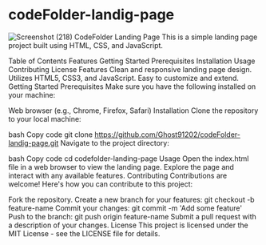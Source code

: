 # codeFolder-landig-page
 
![Screenshot (218)](https://github.com/Ghost91202/codeFolder-landig-page/assets/127385706/3b4db089-76a0-498e-a958-30ec178102f7)
CodeFolder Landing Page
This is a simple landing page project built using HTML, CSS, and JavaScript.

Table of Contents
Features
Getting Started
Prerequisites
Installation
Usage
Contributing
License
Features
Clean and responsive landing page design.
Utilizes HTML5, CSS3, and JavaScript.
Easy to customize and extend.
Getting Started
Prerequisites
Make sure you have the following installed on your machine:

Web browser (e.g., Chrome, Firefox, Safari)
Installation
Clone the repository to your local machine:

bash
Copy code
git clone https://github.com/Ghost91202/codeFolder-landig-page.git
Navigate to the project directory:

bash
Copy code
cd codefolder-landing-page
Usage
Open the index.html file in a web browser to view the landing page.
Explore the page and interact with any available features.
Contributing
Contributions are welcome! Here's how you can contribute to this project:

Fork the repository.
Create a new branch for your features: git checkout -b feature-name
Commit your changes: git commit -m 'Add some feature'
Push to the branch: git push origin feature-name
Submit a pull request with a description of your changes.
License
This project is licensed under the MIT License - see the LICENSE file for details.






